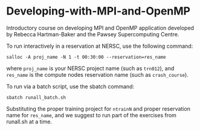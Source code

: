 Developing-with-MPI-and-OpenMP
==================

Introductory course on developing MPI and OpenMP application developed by Rebecca Hartman-Baker
and the Pawsey Supercomputing Centre.

To run interactively in a reservation at NERSC, use the following command:

```
salloc -A proj_name -N 1 -t 00:30:00 --reservation=res_name
```
where `proj_name` is your NERSC project name (such as `trn012`), and `res_name` is the compute nodes reservation name (such as `crash_course`).

To run via a batch script, use the sbatch command:
```
sbatch runall_batch.sh
```

Substituting the proper training project for `ntrainN` and proper reservation name for `res_name`, and we suggest to run part of the exercises from runall.sh at a time.
